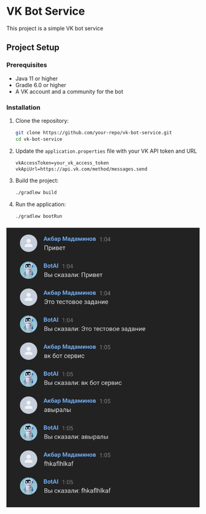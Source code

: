# VK Bot Service

This project is a simple VK bot service

## Project Setup

### Prerequisites

- Java 11 or higher
- Gradle 6.0 or higher
- A VK account and a community for the bot

### Installation

1. Clone the repository:
    ```sh
    git clone https://github.com/your-repo/vk-bot-service.git
    cd vk-bot-service
    ```

2. Update the `application.properties` file with your VK API token and URL
    ```properties
    vkAccessToken=your_vk_access_token
    vkApiUrl=https://api.vk.com/method/messages.send
    ```

3. Build the project:
    ```sh
    ./gradlew build
    ```

4. Run the application:
    ```sh
    ./gradlew bootRun
    ```
### 
![screenshot](https://github.com/akbarmadaminov/JustAITest/blob/master/Screenshot.png)
